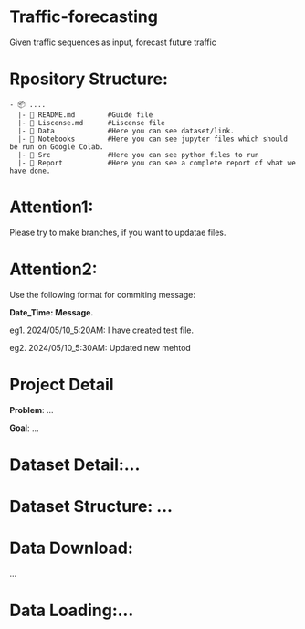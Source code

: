 # Traffic-forecasting
Given traffic sequences as input, forecast future traffic


# Rpository Structure:
```
- 📦 ....
  |- 📄 README.md        #Guide file
  |- 📄 Liscense.md      #Liscense file
  |- 📂 Data             #Here you can see dataset/link.
  |- 📂 Notebooks        #Here you can see jupyter files which should be run on Google Colab.
  |- 📂 Src              #Here you can see python files to run
  |- 📂 Report           #Here you can see a complete report of what we have done.
```

# Attention1:
Please try to make branches, if you want to updatae files. 

# Attention2:
Use the following format for commiting message:

**Date_Time: Message.**

eg1. 2024/05/10_5:20AM: I have created test file.

eg2. 2024/05/10_5:30AM: Updated new mehtod

# Project Detail

**Problem**: ... 

**Goal**: ...

# Dataset Detail:...

# Dataset Structure: ...


# Data Download:
...

# Data Loading:... 






